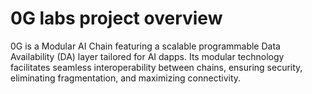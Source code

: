 # 0G labs project overview

0G is a Modular AI Chain featuring a scalable programmable Data Availability (DA) layer tailored for AI dapps. Its modular technology facilitates seamless interoperability between chains, ensuring security, eliminating fragmentation, and maximizing connectivity.

